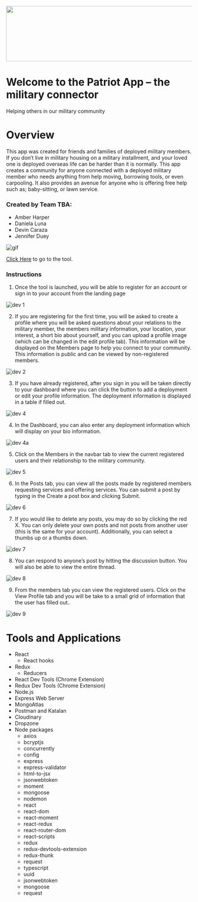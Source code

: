 <p align="left">
<img src="https://github.com/jldueyusa/devconnect/blob/master/client/src/components/dashboard/longflag.png" width="900" height="150">
</p>

# Welcome to the Patriot App – the military connector

Helping others in our military community

# Overview

This app was created for friends and families of deployed military members. If you don’t live in military housing on a military installment, and your loved one is deployed overseas life can be harder than it is normally. This app creates a community for anyone connected with a deployed military member who needs anything from help moving, borrowing tools, or even carpooling. It also provides an avenue for anyone who is offering free help such as; baby-sitting, or lawn service.

### Created by Team TBA: 

- Amber Harper
- Daniela Luna
- Devin Caraza
- Jennifer Duey

![gif](https://github.com/jldueyusa/devconnect/blob/master/client/src/img/patriotapp.gif)

[Click Here](https://nameless-savannah-28572.herokuapp.com/) to go to the tool.


### Instructions

1. Once the tool is launched, you will be able to register for an account or sign in to your account from the landing page

![dev 1](https://github.com/jldueyusa/devconnect/blob/master/client/src/img/dev1.png)

2. If you are registering for the first time, you will be asked to create a profile where you will be asked questions about your relations to the military member, the members military information, your location, your interest, a short bio about yourself, and you can upload a profile image (which can be changed in the edit profile tab). This information will be displayed on the Members page to help you connect to your community. This information is public and can be viewed by non-registered members.

![dev 2](https://github.com/jldueyusa/devconnect/blob/master/client/src/img/dev3.png)

3. If you have already registered, after you sign in you will be taken directly to your dashboard where you can click the button to add a deployment or edit your profile information. The deployment information is displayed in a table if filled out.

![dev 4](https://github.com/jldueyusa/devconnect/blob/master/client/src/img/dev4.png)

4. In the Dashboard, you can also enter any deployment information which will display on your bio information.

![dev 4a](https://github.com/jldueyusa/devconnect/blob/master/client/src/img/dev4a.png)

5. Click on the Members in the navbar tab to view the current registered users and their relationship to the military community.

![dev 5](https://github.com/jldueyusa/devconnect/blob/master/client/src/img/dev5.png)

6. In the Posts tab, you can view all the posts made by registered members requesting services and offering services. You can submit a post by typing in the Create a post box and clicking Submit. 

![dev 6](https://github.com/jldueyusa/devconnect/blob/master/client/src/img/dev6.png)

7. If you would like to delete any posts, you may do so by clicking the red X. You can only delete your own posts and not posts from another user (this is the same for your account). Additionally, you can select a thumbs up or a thumbs down.

![dev 7](https://github.com/jldueyusa/devconnect/blob/master/client/src/img/dev7.png)

8. You can respond to anyone’s post by hitting the discussion button. You will also be able to view the entire thread.

![dev 8](https://github.com/jldueyusa/devconnect/blob/master/client/src/img/dev8.png)

9. From the members tab you can view the registered users. Click on the View Profile tab and you will be take to a small grid of information that the user has filled out..

![dev 9](https://github.com/jldueyusa/devconnect/blob/master/client/src/img/dev9.png)

# Tools and Applications
- React
  - React hooks
- Redux
  - Reducers
- React Dev Tools (Chrome Extension)
- Redux Dev Tools (Chrome Extension)
- Node.js
- Express Web Server
- MongoAtlas
- Postman and Katalan
- Cloudinary
- Dropzone
- Node packages
  - axios
  - bcryptjs
  - concurrently
  - config
  - express
  - express-validator
  - html-to-jsx
  - jsonwebtoken
  - moment
  - mongoose
  - nodemon
  - react
  - react-dom
  - react-moment
  - react-redux
  - react-router-dom
  - react-scripts
  - redux
  - redux-devtools-extension
  - redux-thunk
  - request
  - typescript
  - uuid
  - jsonwebtoken
  - mongoose
  - request


